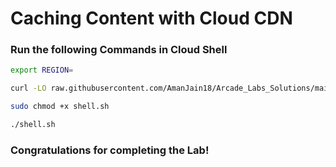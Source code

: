 # Caching Content with Cloud CDN 

### Run the following Commands in Cloud Shell

```bash
export REGION=
```

```bash
curl -LO raw.githubusercontent.com/AmanJain18/Arcade_Labs_Solutions/main/Caching%20Content%20with%20Cloud%20CDN/shell.sh

sudo chmod +x shell.sh

./shell.sh
```

### Congratulations for completing the Lab!